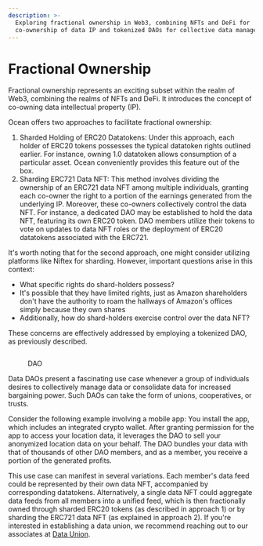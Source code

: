 ```yaml
---
description: >-
  Exploring fractional ownership in Web3, combining NFTs and DeFi for
  co-ownership of data IP and tokenized DAOs for collective data management.
---
```


# Fractional Ownership

Fractional ownership represents an exciting subset within the realm of Web3, combining the realms of NFTs and DeFi. It introduces the concept of co-owning data intellectual property (IP).

Ocean offers two approaches to facilitate fractional ownership:

1. Sharded Holding of ERC20 Datatokens: Under this approach, each holder of ERC20 tokens possesses the typical datatoken rights outlined earlier. For instance, owning 1.0 datatoken allows consumption of a particular asset. Ocean conveniently provides this feature out of the box.
2. Sharding ERC721 Data NFT: This method involves dividing the ownership of an ERC721 data NFT among multiple individuals, granting each co-owner the right to a portion of the earnings generated from the underlying IP. Moreover, these co-owners collectively control the data NFT. For instance, a dedicated DAO may be established to hold the data NFT, featuring its own ERC20 token. DAO members utilize their tokens to vote on updates to data NFT roles or the deployment of ERC20 datatokens associated with the ERC721.

It's worth noting that for the second approach, one might consider utilizing platforms like Niftex for sharding. However, important questions arise in this context:&#x20;

* What specific rights do shard-holders possess?&#x20;
* It's possible that they have limited rights, just as Amazon shareholders don't have the authority to roam the hallways of Amazon's offices simply because they own shares
* Additionally, how do shard-holders exercise control over the data NFT?&#x20;

These concerns are effectively addressed by employing a tokenized DAO, as previously described.

<figure><img src="../../.gitbook/assets/dao.jpeg" alt=""><figcaption><p>DAO</p></figcaption></figure>

Data DAOs present a fascinating use case whenever a group of individuals desires to collectively manage data or consolidate data for increased bargaining power. Such DAOs can take the form of unions, cooperatives, or trusts.

Consider the following example involving a mobile app: You install the app, which includes an integrated crypto wallet. After granting permission for the app to access your location data, it leverages the DAO to sell your anonymized location data on your behalf. The DAO bundles your data with that of thousands of other DAO members, and as a member, you receive a portion of the generated profits.

This use case can manifest in several variations. Each member's data feed could be represented by their own data NFT, accompanied by corresponding datatokens. Alternatively, a single data NFT could aggregate data feeds from all members into a unified feed, which is then fractionally owned through sharded ERC20 tokens (as described in approach 1) or by sharding the ERC721 data NFT (as explained in approach 2). If you're interested in establishing a data union, we recommend reaching out to our associates at [Data Union](https://www.dataunion.app/).
